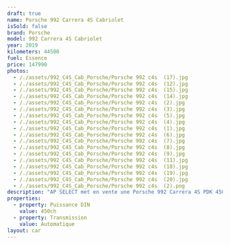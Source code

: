 ```yaml
---
draft: true
name: Porsche 992 Carrera 4S Cabriolet
isSold: false
brand: Porsche
model: 992 Carrera 4S Cabriolet
year: 2019
kilometers: 44500
fuel: Essence
price: 147990
photos:
  - /./assets/992_C4S_Cab_Porsche/Porsche 992 c4s  (17).jpg
  - /./assets/992_C4S_Cab_Porsche/Porsche 992 c4s  (12).jpg
  - /./assets/992_C4S_Cab_Porsche/Porsche 992 c4s  (15).jpg
  - /./assets/992_C4S_Cab_Porsche/Porsche 992 c4s  (14).jpg
  - /./assets/992_C4S_Cab_Porsche/Porsche 992 c4s  (2).jpg
  - /./assets/992_C4S_Cab_Porsche/Porsche 992 c4s  (3).jpg
  - /./assets/992_C4S_Cab_Porsche/Porsche 992 c4s  (5).jpg
  - /./assets/992_C4S_Cab_Porsche/Porsche 992 c4s  (4).jpg
  - /./assets/992_C4S_Cab_Porsche/Porsche 992 c4s  (1).jpg
  - /./assets/992_C4S_Cab_Porsche/Porsche 992 c4s  (6).jpg
  - /./assets/992_C4S_Cab_Porsche/Porsche 992 c4s  (7).jpg
  - /./assets/992_C4S_Cab_Porsche/Porsche 992 c4s  (8).jpg
  - /./assets/992_C4S_Cab_Porsche/Porsche 992 c4s  (9).jpg
  - /./assets/992_C4S_Cab_Porsche/Porsche 992 c4s  (11).jpg
  - /./assets/992_C4S_Cab_Porsche/Porsche 992 c4s  (18).jpg
  - /./assets/992_C4S_Cab_Porsche/Porsche 992 c4s  (19).jpg
  - /./assets/992_C4S_Cab_Porsche/Porsche 992 c4s  (20).jpg
  - /./assets/992_C4S_Cab_Porsche/Porsche 992 c4s  (2).png
description: "AP SELECT met en vente une Porsche 992 Carrera 4S PDK 450ch cabriolet.\n\nModèle du 05/2019 avec 44 500km.\n\nCouleur vert aventuri métallic, intérieur Porsche exclusif cuir entendu bi colore islandais / noir.\n\nVéhicule en carte grise \U0001F1EB\U0001F1F7 sans malus\n\nGarantie Porsche APPROVED jusqu’au 06/2026.\n\nLe véhicule est en parfait état avec carnet complet Porsche et historique suivi.\n\nDernier service effectué en concession Porsche au 02/2025 à 43000km.\n\n4 pneus neufs remplacés pour la vente.\n\nÉquipements et options :\n- Boîte PDK 8\n- Kit carrosserie Sport Design\n- Lift système\n- Roues arrière directrices\n- Échappement PSE\n- PDCC suspensions actives\n- Pack Chrono plus\n- PASM +\n- PTV Porsche Torque Vectoring\n- Apple car play\n- Pack intérieur piano laqué\n- Phares PDLS + avec signature Porsche\n- Freinage étriers noir\n- Jantes RS Spyder anthracite 20 / 21\n- Keyless ouverture et démarrage sans clés\n- Intérieur Cuir entendu / surpiqûres noir\n- Pack audio BURMESTER\n- Sièges Sport + électrique 18 positions à mémoire\n- Sièges chauffants - Sièges ventilés\n- Volant Sport GT multifonctions\n- Écusson Porsche sur les appuis tête\n- Régulateur de vitesse adaptatif\n- Caméra de recul 360 surround view\n- Radars de stationnement avant / arrière\n- Home link\n- Climatisation automatique\n- Éclairage et essuie-glaces automatique\n- Rétroviseurs électriques et chauffants\n- Rétroviseurs int / ext Electrochrome\n- Éclairage d’ambiance\n\nDisponible et visible sur RDV pour acheteur sérieux.\n\nPossibilité d'une garantie 3, 6 ou 12 mois en supplément.\n\nRéalisation des démarches d'immatriculation.\n\nAP SELECT c'est des solutions de courtage et conciergerie sur mesure pour profiter librement de sa passion et de son patrimoine.\n\nPrenez le volant, AP SELECT s'occupe du reste."
properties:
  - property: Puissance DIN
    value: 450ch
  - property: Transmission
    value: Automatique
layout: car
---
```


